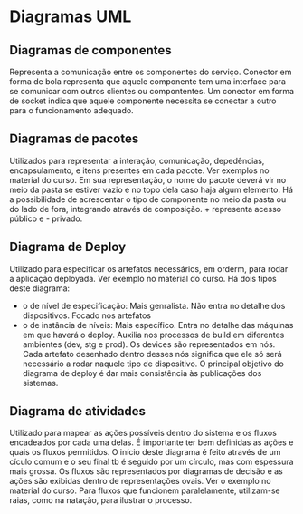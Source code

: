 # Diagramas UML

## Diagramas de componentes
Representa a comunicação entre os componentes do serviço. Conector em forma de bola representa que aquele componente tem uma interface para se comunicar com outros clientes ou compontentes. Um conector em forma de socket indica que aquele componente necessita se conectar a outro para o funcionamento adequado.

## Diagramas de pacotes
Utilizados para representar a interação, comunicação, depedências, encapsulamento, e itens presentes em cada pacote. Ver exemplos no material do curso. Em sua representação, o nome do pacote deverá vir no meio da pasta se estiver vazio e no topo dela caso haja algum elemento. Há a possibilidade de acrescentar o tipo de componente no meio da pasta ou do lado de fora, integrando através de composição. + representa acesso público e - privado.

## Diagrama de Deploy
Utilizado para especificar os artefatos necessários, em orderm, para rodar a aplicação deployada. Ver exemplo no material do curso. Há dois tipos deste diagrama:
- o de nível de especificação: Mais genralista. Não entra no detalhe dos dispositivos. Focado nos artefatos
- o de instância de níveis: Mais específico. Entra no detalhe das máquinas em que haverá o deploy. Auxilia nos processos de build em diferentes ambientes (dev, stg e prod). Os devices são representados em nós. Cada artefato desenhado dentro desses nós significa que ele só será necessário a rodar naquele tipo de dispositivo. O principal objetivo do diagrama de deploy é dar mais consistência às publicações dos sistemas.

## Diagrama de atividades
Utilizado para mapear as ações possíveis dentro do sistema e os fluxos encadeados por cada uma delas. É importante ter bem definidas as ações e quais os fluxos permitidos. O início deste diagrama é feito através de um cículo comum e o seu final tb é seguido por um círculo, mas com espessura mais grossa. Os fluxos são representados por diagramas de decisão e as ações são exibidas dentro de representações ovais. Ver o exemplo no material do curso. Para fluxos que funcionem paralelamente, utilizam-se raias, como na natação, para ilustrar o processo. 

